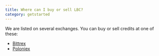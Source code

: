 ```yaml
---
title: Where can I buy or sell LBC?
category: getstarted
---
```


We are listed on several exchanges. You can buy or sell credits at one of these:

- [Bittrex](https://bittrex.com/Market/Index?MarketName=BTC-LBC)
- [Poloniex](https://poloniex.com/exchange#btc_lbc)
